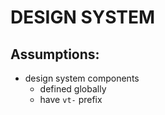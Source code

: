 # DESIGN SYSTEM

## Assumptions:

- design system components
  - defined globally
  - have `vt-` prefix

